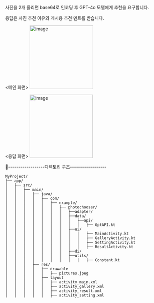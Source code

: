 사진을 2개 올리면 base64로 인코딩 후 GPT-4o 모델에게 추천을 요구합니다. 

응답은 사진 추천 이유와 게시용 추천 멘트를 받습니다.

<메인 화면>
<img width="202" alt="image" src="https://github.com/sjin4861/photochooser/assets/32785250/c945aa12-364b-4e03-bcaa-18765d68ce88">

<응답 화면>
<img width="201" alt="image" src="https://github.com/sjin4861/photochooser/assets/32785250/691b29bc-f1bf-47af-a11f-19d0766b7984">

------------------디렉토리 구조------------------
~~~
MyProject/
├── app/
│   ├── src/
│   │   ├── main/
│   │   │   ├── java/
│   │   │   │   ├── com/
│   │   │   │   │   ├── example/
│   │   │   │   │   │   ├── photochooser/
│   │   │   │   │   │   │   ├──adapter/
│   │   │   │   │   │   │   ├──data/
│   │   │   │   │   │   │   │   ├──api/
│   │   │   │   │   │   │   │   │   ├── GptAPI.kt
│   │   │   │   │   │   │   ├──ui/
│   │   │   │   │   │   │   │   │   ├── MainActivity.kt
│   │   │   │   │   │   │   │   │   ├── GalleryActivity.kt
│   │   │   │   │   │   │   │   │   ├── SettingActivity.kt
│   │   │   │   │   │   │   │   │   ├── ResultActivity.kt
│   │   │   │   │   │   │   ├──di/
│   │   │   │   │   │   │   ├──utils/
│   │   │   │   │   │   │   │   │   ├── Constant.kt
│   │   │   ├── res/
│   │   │   │   ├── drawable
│   │   │   │   │   ├── pictures.jpeg
│   │   │   │   ├── layout
│   │   │   │   │   ├── activity_main.xml
│   │   │   │   │   ├── activity_gallery.xml
│   │   │   │   │   ├── activity_result.xml
│   │   │   │   │   ├── activity_setting.xml
~~~
